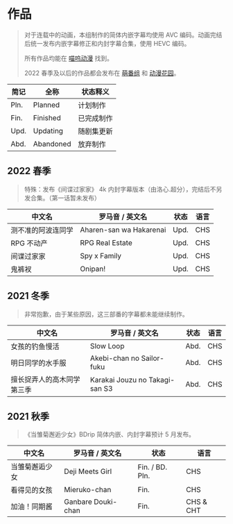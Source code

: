 # 作品

> 对于连载中的动画，本组制作的简体内嵌字幕均使用 AVC 编码。动画完结后统一发布内嵌字幕修正和内封字幕合集，使用 HEVC 编码。
>
> 所有作品均能在 [喵呜动漫](https://meows.com.cn/) 找到。
>
> 2022 春季及以后的作品都会发布在 [萌番组](https://bangumi.moe/tag/61be18a62525b00007a3d27b) 和 [动漫花园](https://share.dmhy.org/)。

| 简记 | 全称 | 状态释义 |
| ---- | ---- | -------- |
| Pln. | Planned | 计划制作 |
| Fin. | Finished | 已完成制作 |
| Upd. | Updating | 随剧集更新 |
| Abd. | Abandoned | 放弃制作 |

## 2022 春季

> 特殊：发布《间谍过家家》 4k 内封字幕版本（由洛心.超分），完结后不另发合集。（第一话暂未发布）

| 中文名 | 罗马音 / 英文名 | 状态 | 语言 |
| ------ | --------------- | ---- | ---- |
| 测不准的阿波连同学 | Aharen-san wa Hakarenai | Upd. | CHS |
| RPG 不动产 | RPG Real Estate | Upd. | CHS |
| 间谍过家家 | Spy x Family | Upd. | CHS |
| 鬼裤衩 | Onipan! | Upd. | CHS |

## 2021 冬季

> 非常抱歉，由于某些原因，这三部番的字幕都未能继续制作。

| 中文名 | 罗马音 / 英文名 | 状态 | 语言 |
| ------ | --------------- | ---- | ---- |
| 女孩的钓鱼慢活 | Slow Loop | Abd. | CHS |
| 明日同学的水手服 | Akebi-chan no Sailor-fuku | Abd. | CHS |
| 擅长捉弄人的高木同学 第三季 | Karakai Jouzu no Takagi-san S3 | Abd. | CHS |

## 2021 秋季

> 《当雏菊邂逅少女》BDrip 简体内嵌、内封字幕预计 5 月发布。

| 中文名 | 罗马音 / 英文名 | 状态 | 语言 |
| ------ | --------------- | ---- | ---- |
| 当雏菊邂逅少女 | Deji Meets Girl | Fin. / BD. Pln. | CHS |
| 看得见的女孩 | Mieruko-chan | Fin. | CHS |
| 加油！同期酱 | Ganbare Douki-chan | Fin. | CHS & CHT |
